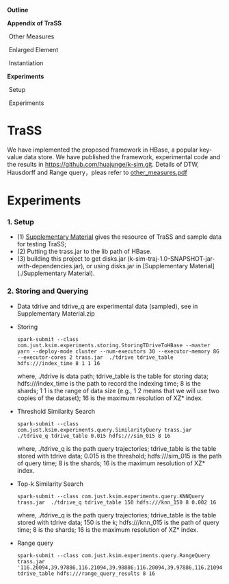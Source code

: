 



**Outline**

**Appendix of TraSS**

​	Other Measures

​	Enlarged Element

​	Instantiation

**Experiments**

​	Setup

​	Experiments

# TraSS

We have implemented the proposed framework in HBase, a popular key-value data store. We have published the framework, experimental code and the results in https://github.com/huajunge/k-sim.git. Details of DTW, Hausdorff and Range query，pleas refer to [other_measures.pdf](./other_measures.pdf)

# Experiments

### 1. Setup


- (1) [Supplementary Material](./images) gives  the resource of TraSS and sample data for testing TraSS;
- (2) Putting the trass.jar to the lib path of HBase.
- (3) building this project to get disks.jar (k-sim-traj-1.0-SNAPSHOT-jar-with-dependencies.jar), or using disks.jar in [Supplementary Material](./Supplementary Material).

### 2. Storing and Querying

- Data
  tdrive and tdrive_q are experimental data (sampled), see in Supplementary Material.zip

- Storing

  ```
  spark-submit --class com.just.ksim.experiments.storing.StoringTDriveToHBase --master yarn --deploy-mode cluster --num-executors 30 --executor-memory 8G --executor-cores 2 trass.jar  ./tdrive tdrive_table hdfs:///index_time 8 1 1 16
  ```

  where,  ./tdrive is data path; tdrive_table is the table for storing data; hdfs:///index_time is the path to record the indexing time; 8 is the shards; 1  1 is the range of data size (e.g., 1 2 means that we will use two copies of the dataset); 16 is the maximum resolution of XZ* index.

- Threshold Similarity Search

  ```
  spark-submit --class com.just.ksim.experiments.query.SimilarityQuery trass.jar  ./tdrive_q tdrive_table 0.015 hdfs:///sim_015 8 16
  ```

  where,  ./tdrive_q is the path query trajectories; tdrive_table is the table stored with tdrive data; 0.015 is the threshold; hdfs:///sim_015 is the path of query time; 8 is the shards; 16 is the maximum resolution of XZ* index.

- Top-k Similarity Search

  ```
  spark-submit --class com.just.ksim.experiments.query.KNNQuery trass.jar  ./tdrive_q tdrive_table 150 hdfs:///knn_150 8 0.002 16
  ```

  where,  ./tdrive_q is the path query trajectories; tdrive_table is the table stored with tdrive data; 150 is the k; hdfs:///knn_015 is the path of query time; 8 is the shards; 16 is the maximum resolution of XZ* index. 

- Range query

  ```
  spark-submit --class com.just.ksim.experiments.query.RangeQuery trass.jar '116.20094,39.97886,116.21094,39.98886;116.20094,39.97886,116.21094,39.98886' tdrive_table hdfs:///range_query_results 8 16
  ```

  

